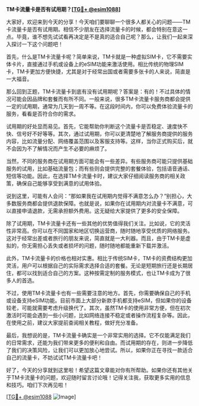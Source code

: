 **TM卡流量卡是否有试用期？[[TG💪+ @esim1088](https://t.me/s/esim1088)]**

大家好，欢迎来到今天的分享！今天咱们要聊聊一个很多人都关心的问题——TM卡流量卡是否有试用期。相信不少朋友在选择流量卡的时候，都会特别在意这一点。毕竟，谁不想先试试看再决定是不是真的适合自己呢？那么，让我们一起来深入探讨一下这个问题吧！

首先，什么是TM卡流量卡呢？简单来说，TM卡就是一种虚拟SIM卡，它不需要实体卡片，直接通过手机或设备上的eSIM功能来激活使用。相比传统的物理SIM卡，TM卡更加方便快捷，尤其是对于经常出国或者需要多张卡的人来说，简直是一大福音。

那么回到正题，TM卡流量卡到底有没有试用期呢？答案是：有的！不过具体的情况可能会因品牌和套餐而有所不同。一般来说，很多TM卡流量卡服务商都会提供一定的试用期，通常为几天到一周不等。在这段时间内，你可以免费体验流量卡的服务，看看是否符合你的需求。

试用期的好处显而易见。首先，它能帮助你判断这个流量卡是否稳定、速度快不快、信号好不好等等。其次，通过试用期，你可以更清楚地了解服务商提供的服务内容，比如流量分配、网络覆盖范围以及客服支持等。这样，当你正式购买后，就不会因为不了解情况而产生不必要的麻烦了。

当然，不同的服务商在试用期方面可能会有一些差异。有些服务商可能只提供基础服务的试用，比如基础流量包；而有些则会提供完整的套餐体验，包括语音通话、短信等功能。因此，在选择TM卡流量卡时，建议大家仔细阅读服务商的相关政策，确保自己能够享受到满意的试用体验。

说到这里，可能有人会问：“那如果我在试用期内觉得不满意怎么办？”别担心，大多数服务商都会提供退款保障。也就是说，如果你在试用期内对流量卡不满意，可以直接申请退款，无需承担额外费用。这无疑给大家提供了更多的安全保障。

除了试用期，TM卡流量卡还有一些其他的优势值得我们关注。比如说，它的灵活性非常高。你可以在不同国家和地区切换运营商，随时随地享受优质的网络服务。这对于经常出差或者旅行的朋友来说，简直就是一大利器。而且，由于TM卡是虚拟的，你无需担心丢失或者损坏的问题，随时随地都能重新下载并激活。

此外，TM卡流量卡的价格也相对实惠。相比于传统SIM卡，TM卡的资费结构更加灵活，用户可以根据自己的实际需求选择合适的套餐。无论是短期旅行还是长期居住，都可以找到适合自己的方案。这种按需定制的服务模式，也让TM卡成为了很多人的首选。

不过，使用TM卡流量卡也有一些需要注意的地方。首先，你需要确保自己的手机或设备支持eSIM功能。目前市面上大部分新款手机都支持eSIM，但如果你的设备较老，可能就需要考虑升级换代了。其次，虽然TM卡的使用非常方便，但在初次激活时可能会遇到一些小问题，比如网络连接不稳定或者操作流程复杂等。因此，在使用之前，建议大家提前查阅相关教程，做好充分准备。

最后，我想说的是，TM卡流量卡确实是一个非常实用的选择。它不仅能满足我们的日常需求，还能为我们带来更多的便利和自由。而试用期的存在，则进一步降低了我们的决策风险，让我们可以更加放心地尝试。所以，如果你正在寻找一款适合自己的流量卡，不妨试试TM卡流量卡吧！

好了，今天的分享就到这里啦！希望这篇文章能对你有所帮助。如果你还有其他关于TM卡流量卡的问题，欢迎随时留言讨论哦！记得关注我，获取更多实用的信息和技巧。咱们下次再见啦！

[[TG💪+ @esim1088](https://t.me/s/esim1088) ![Image](https://i.postimg.cc/4NQfJmqS/Snipaste-2025-05-13-00-14-12.png)]